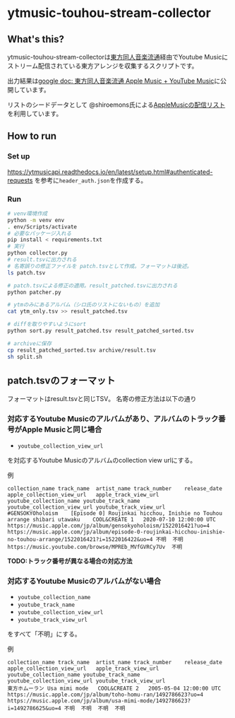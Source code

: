 # ytmusic-touhou-stream-collector

## What's this?

ytmusic-touhou-stream-collectorは[東方同人音楽流通](https://touhou-music.jp/)経由でYoutube Musicにストリーム配信されている東方アレンジを収集するスクリプトです。

出力結果は[google doc: 東方同人音楽流通 Apple Music + YouTube Music](https://docs.google.com/spreadsheets/d/1H9X67bJe-hWKFXn1w1gPFao3p3fykOGFQO_6eJY4Q34/edit?usp=sharing)に公開しています。

リストのシードデータとして @shiroemons氏による[AppleMusicの配信リスト](https://docs.google.com/spreadsheets/d/1Z34KdlgLH8Go-CRsv77wZDWmd-h6d4xelgIwMkYxCCw/edit#gid=0)を利用しています。

## How to run

### Set up

https://ytmusicapi.readthedocs.io/en/latest/setup.html#authenticated-requests を参考に`header_auth.json`を作成する。

### Run

```sh
# venv環境作成
python -m venv env
. env/Scripts/activate
# 必要なパッケージ入れる
pip install < requirements.txt
# 実行
python collector.py
# result.tsvに出力される
# 名寄誤りの修正ファイルを patch.tsvとして作成。フォーマットは後述。
ls patch.tsv

# patch.tsvによる修正の適用。result_patched.tsvに出力される
python patcher.py

# ytmのみにあるアルバム（シロ氏のリストにないもの）を追加
cat ytm_only.tsv >> result_patched.tsv

# diffを取りやすいようにsort
python sort.py result_patched.tsv result_patched_sorted.tsv

# archiveに保存
cp result_patched_sorted.tsv archive/result.tsv
sh split.sh
```

## patch.tsvのフォーマット

フォーマットはresult.tsvと同じTSV。
名寄の修正方法は以下の通り

### 対応するYoutube Musicのアルバムがあり、アルバムのトラック番号がApple Musicと同じ場合

 * `youtube_collection_view_url`

を対応するYoutube Musicのアルバムのcollection view urlにする。

例
```
collection_name	track_name	artist_name	track_number	release_date	apple_collection_view_url	apple_track_view_url	youtube_collection_name	youtube_track_name	youtube_collection_view_url	youtube_track_view_url
#GENSOKYOholoism	[Episode 0] Roujinkai hicchou, Inishie no Touhou arrange shibari utawaku	COOL&CREATE	1	2020-07-10 12:00:00 UTC	https://music.apple.com/jp/album/gensokyoholoism/1522016421?uo=4	https://music.apple.com/jp/album/episode-0-roujinkai-hicchou-inishie-no-touhou-arrange/1522016421?i=1522016422&uo=4	不明	不明	https://music.youtube.com/browse/MPREb_MVfGVRCy7Uv	不明
```

**TODO:トラック番号が異なる場合の対応方法**

### 対応するYoutube Musicのアルバムがない場合

 * `youtube_collection_name`
 * `youtube_track_name`
 * `youtube_collection_view_url`
 * `youtube_track_view_url`

をすべて「不明」にする。

例
```
collection_name	track_name	artist_name	track_number	release_date	apple_collection_view_url	apple_track_view_url	youtube_collection_name	youtube_track_name	youtube_collection_view_url	youtube_track_view_url
東方ホムーラン	Usa mimi mode	COOL&CREATE	2	2005-05-04 12:00:00 UTC	https://music.apple.com/jp/album/toho-homu-ran/1492786623?uo=4	https://music.apple.com/jp/album/usa-mimi-mode/1492786623?i=1492786625&uo=4	不明	不明	不明	不明
```

